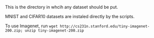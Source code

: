 This is the directory in whcih any dataset should be put.

MNIST and CIFAR10 datasets are instaled directly by the scripts.

To use Imagenet, run `wget http://cs231n.stanford.edu/tiny-imagenet-200.zip; unzip tiny-imagenet-200.zip`
